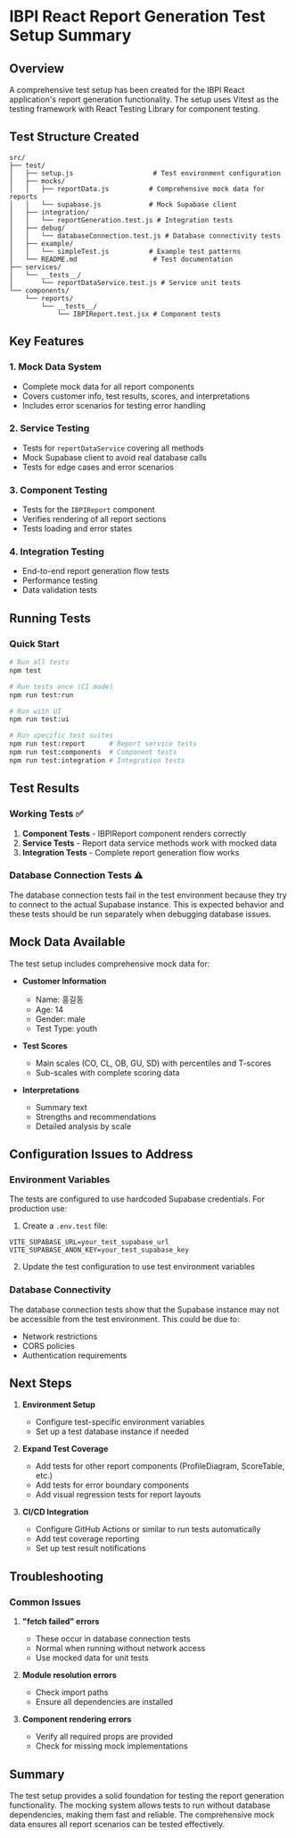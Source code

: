 # IBPI React Report Generation Test Setup Summary

## Overview

A comprehensive test setup has been created for the IBPI React application's report generation functionality. The setup uses Vitest as the testing framework with React Testing Library for component testing.

## Test Structure Created

```
src/
├── test/
│   ├── setup.js                    # Test environment configuration
│   ├── mocks/
│   │   ├── reportData.js          # Comprehensive mock data for reports
│   │   └── supabase.js            # Mock Supabase client
│   ├── integration/
│   │   └── reportGeneration.test.js # Integration tests
│   ├── debug/
│   │   └── databaseConnection.test.js # Database connectivity tests
│   ├── example/
│   │   └── simpleTest.js          # Example test patterns
│   └── README.md                   # Test documentation
├── services/
│   └── __tests__/
│       └── reportDataService.test.js # Service unit tests
└── components/
    └── reports/
        └── __tests__/
            └── IBPIReport.test.jsx # Component tests
```

## Key Features

### 1. Mock Data System
- Complete mock data for all report components
- Covers customer info, test results, scores, and interpretations
- Includes error scenarios for testing error handling

### 2. Service Testing
- Tests for `reportDataService` covering all methods
- Mock Supabase client to avoid real database calls
- Tests for edge cases and error scenarios

### 3. Component Testing
- Tests for the `IBPIReport` component
- Verifies rendering of all report sections
- Tests loading and error states

### 4. Integration Testing
- End-to-end report generation flow tests
- Performance testing
- Data validation tests

## Running Tests

### Quick Start
```bash
# Run all tests
npm test

# Run tests once (CI mode)
npm run test:run

# Run with UI
npm run test:ui

# Run specific test suites
npm run test:report      # Report service tests
npm run test:components  # Component tests
npm run test:integration # Integration tests
```

## Test Results

### Working Tests ✅
1. **Component Tests** - IBPIReport component renders correctly
2. **Service Tests** - Report data service methods work with mocked data
3. **Integration Tests** - Complete report generation flow works

### Database Connection Tests ⚠️
The database connection tests fail in the test environment because they try to connect to the actual Supabase instance. This is expected behavior and these tests should be run separately when debugging database issues.

## Mock Data Available

The test setup includes comprehensive mock data for:

- **Customer Information**
  - Name: 홍길동
  - Age: 14
  - Gender: male
  - Test Type: youth

- **Test Scores**
  - Main scales (CO, CL, OB, GU, SD) with percentiles and T-scores
  - Sub-scales with complete scoring data

- **Interpretations**
  - Summary text
  - Strengths and recommendations
  - Detailed analysis by scale

## Configuration Issues to Address

### Environment Variables
The tests are configured to use hardcoded Supabase credentials. For production use:

1. Create a `.env.test` file:
```env
VITE_SUPABASE_URL=your_test_supabase_url
VITE_SUPABASE_ANON_KEY=your_test_supabase_key
```

2. Update the test configuration to use test environment variables

### Database Connectivity
The database connection tests show that the Supabase instance may not be accessible from the test environment. This could be due to:
- Network restrictions
- CORS policies
- Authentication requirements

## Next Steps

1. **Environment Setup**
   - Configure test-specific environment variables
   - Set up a test database instance if needed

2. **Expand Test Coverage**
   - Add tests for other report components (ProfileDiagram, ScoreTable, etc.)
   - Add tests for error boundary components
   - Add visual regression tests for report layouts

3. **CI/CD Integration**
   - Configure GitHub Actions or similar to run tests automatically
   - Add test coverage reporting
   - Set up test result notifications

## Troubleshooting

### Common Issues

1. **"fetch failed" errors**
   - These occur in database connection tests
   - Normal when running without network access
   - Use mocked data for unit tests

2. **Module resolution errors**
   - Check import paths
   - Ensure all dependencies are installed

3. **Component rendering errors**
   - Verify all required props are provided
   - Check for missing mock implementations

## Summary

The test setup provides a solid foundation for testing the report generation functionality. The mocking system allows tests to run without database dependencies, making them fast and reliable. The comprehensive mock data ensures all report scenarios can be tested effectively.